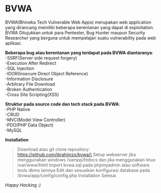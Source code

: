 # BVWA
BVWA(Bhineka Tech Vulnerable Web Apps) merupakan web application yang dirancang memiliki beberapa kerentanan yang dapat di exploitation. 
BVWA Ditujukkan untuk para Pentester, Bug Hunter maupun Security Researcher yang berguna untuk mempelajari suatu vulnerability pada web aplikasi.

**Beberapa bug atau kerentanan yang terdapat pada BVWA diantaranya**:\
-SSRF(Server side request forgery)\
-Execution After Redirect\
-SQL Injection\
-IDOR(Insecure Direct Object Reference)\
-Information Disclosure\
-Arbitrary File Download\
-Broken Authentication\
-Cross Site Scripting(XSS)


**Struktur pada source code dan tech stack pada BVWA**:\
-PHP Native\
-CRUD\
-MVC(Model View Controller)\
-PDO(PHP Data Object)\
-MySQL

**Installation**
> Download atau git clone repository: https://github.com/ibrahimzx/bvwa/\
> Setup webserver jika menggunakan windows /xampp/htdocs dan jika menggunakan linux /var/www/html
> Import bvwa.sql pada phpmyadmin atau software tools dbms lainnya 
> Edit dan sesuaikan konfigurasi database pada /bvwa/app/config/config.php
> Installation Selesai 

_Happy Hacking :)_
